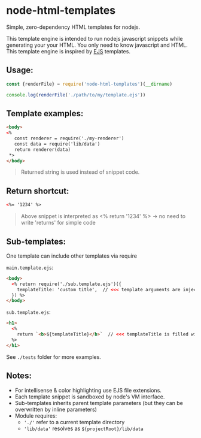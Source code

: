# node-html-templates
Simple, zero-dependency HTML templates for nodejs.

This template engine is intended to run nodejs javascript snippets while generating your your HTML. 
You only need to know javascript and HTML. This template engine is inspired by [EJS](http://ejs.co/) templates.

## Usage:
```javascript
const {renderFile} = require('node-html-templates')(__dirname)

console.log(renderFile('./path/to/my/template.ejs'))
```


## Template examples:
```html
<body>
<%
   const renderer = require('./my-renderer')
   const data = require('lib/data')
   return renderer(data)
 *>
</body>
```
> Returned string is used instead of snippet code.


## Return shortcut:
```html
<%= '1234' %>
```
> Above snippet is interpreted as <% return '1234' %> -> no need to write 'returns' for simple code


## Sub-templates:
One template can include other templates via require

`main.template.ejs`:
```html
<body>
  <% return require('./sub.template.ejs')({
    templateTitle: 'custom title',  // <<< template arguments are injected into its global scope
  }) %>
</body>
```

`sub.template.ejs`:
```html
<h1>
  <%
    return `<b>${templateTitle}</b>`  // <<< templateTitle is filled with value from main.template.ejs
  %>
</h1>
```

See `./tests` folder for more examples.


## Notes:
- For intellisense & color highlighting use EJS file extensions.
- Each template snippet is sandboxed by node's VM interface.
- Sub-templates inherits parent template parameters (but they can be overwritten by inline parameters)
- Module requires:
  - `'./'` refer to a current template directory
  - `'lib/data'` resolves as `${projectRoot}/lib/data`
